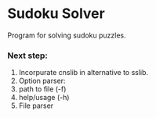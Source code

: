 # Sudoku Solver

Program for solving sudoku puzzles.

### Next step:

1. Incorpurate cnslib in alternative to sslib.
2. Option parser:
  1. path to file (-f)
  2. help/usage (-h)
3. File parser
